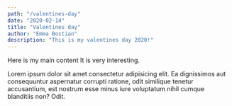 ```yaml
---
path: "/valentines-day"
date: "2020-02-14"
title: "Valentines day"
author: "Emma Bostian"
description: "This is my valentines day 2020!"
---
```


Here is my main content
It is very interesting.

Lorem ipsum dolor sit amet consectetur adipisicing elit. Ea dignissimos
aut consequuntur aspernatur corrupti ratione, odit similique tenetur
accusantium, est nostrum esse minus iure voluptatum nihil cumque
blanditiis non? Odit.
